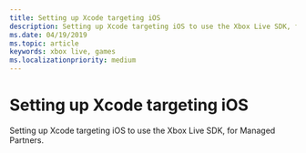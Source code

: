 ```yaml
---
title: Setting up Xcode targeting iOS
description: Setting up Xcode targeting iOS to use the Xbox Live SDK, for Managed Partners.
ms.date: 04/19/2019
ms.topic: article
keywords: xbox live, games
ms.localizationpriority: medium
---
```


# Setting up Xcode targeting iOS

Setting up Xcode targeting iOS to use the Xbox Live SDK, for Managed Partners.
